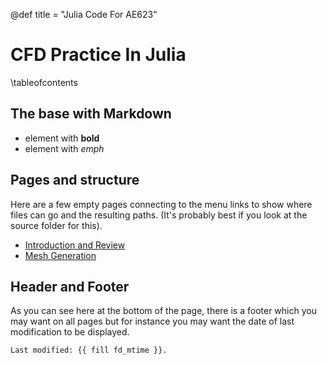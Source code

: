 @def title = "Julia Code For AE623"

# CFD Practice In Julia

\tableofcontents <!-- you can use \toc as well -->


## The base with Markdown

* element with **bold**
* element with _emph_


## Pages and structure

Here are a few empty pages connecting to the menu links to show where files can go and the resulting paths. (It's probably best if you look at the source folder for this).

* [Introduction and Review](/chap1/)
* [Mesh Generation](/chap2/)


## Header and Footer

As you can see here at the bottom of the page, there is a footer which you may want on all pages but for instance you may want the date of last modification to be displayed.

```html
Last modified: {{ fill fd_mtime }}.
```
